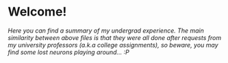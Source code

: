 # Welcome!
<i> Here you can find a summary of my undergrad experience. The main similarity between above files is that they were all done after requests from my university professors (a.k.a college assignments), so beware, you may find some lost neurons playing around... :P</i>
